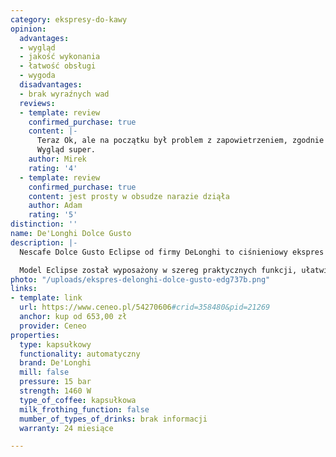 ```yaml
---
category: ekspresy-do-kawy
opinion:
  advantages:
  - wygląd
  - jakość wykonania
  - łatwość obsługi
  - wygoda
  disadvantages:
  - brak wyraźnych wad
  reviews:
  - template: review
    confirmed_purchase: true
    content: |-
      Teraz Ok, ale na początku był problem z zapowietrzeniem, zgodnie z doradztwem miłej pani z infolinii DG trzeba było kilkanaście - kilkadziesiąt razy włożyć i wyjąć pełny zbiornik z wodą. W moim przypadku było to chyba z pięćdziesiąt razy, przestałem wierzyć, że ruszy. Ale ruszył i działa.
      Wygląd super.
    author: Mirek
    rating: '4'
  - template: review
    confirmed_purchase: true
    content: jest prosty w obsudze narazie dziąła
    author: Adam
    rating: '5'
distinction: ''
name: De'Longhi Dolce Gusto
description: |-
  Nescafe Dolce Gusto Eclipse od firmy DeLonghi to ciśnieniowy ekspres kapsułkowy z systemem ogrzewania termoobiegowego i możliwością regulowania wysokości tacki. Urządzenie umożliwia przygotowanie szerokiej gamy gorących napojów, takich jak kawa, herbata, a nawet gorąca czekolada. To praktyczny gadżet kuchenny o nieprzeciętnym designie.

  Model Eclipse został wyposażony w szereg praktycznych funkcji, ułatwiających przygotowanie napojów. Ogrzewanie systemem termoobiegu w połączeniu z wyważonym ciśnieniem gwarantuje odpowiednią intensywność i temperaturę, indywidualną dla każdego rodzaju kawy. Dzięki systemowi kapsułek użytkownik ma do wyboru niemal nieograniczoną ilość napojów, nie tylko kawowych, o zróżnicowanym rodzaju i smaku. Dotyczy to również napojów zimnych. Panel dotykowy ekspresu pozwala dostosować optymalną ilość wody dla przygotowywanego napoju. Dzięki funkcji oszczędności energetycznej ekspres wyłącza się samoczynnie już po 5 minutach od zakończenia użytkowania.
photo: "/uploads/ekspres-delonghi-dolce-gusto-edg737b.png"
links:
- template: link
  url: https://www.ceneo.pl/54270606#crid=358480&pid=21269
  anchor: kup od 653,00 zł
  provider: Ceneo
properties:
  type: kapsułkowy
  functionality: automatyczny
  brand: De'Longhi
  mill: false
  pressure: 15 bar
  strength: 1460 W
  type_of_coffee: kapsułkowa
  milk_frothing_function: false
  mumber_of_types_of_drinks: brak informacji
  warranty: 24 miesiące

---
```

